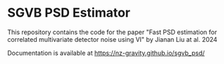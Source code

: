 # SGVB PSD Estimator

This repository contains the code for the paper 
"Fast PSD estimation for correlated multivariate detector noise using VI" by Jianan Liu at al. 2024

Documentation is available at https://nz-gravity.github.io/sgvb_psd/

